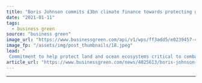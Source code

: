 ```yaml
---
title: "Boris Johnson commits £3bn climate finance towards protecting global biodiversity"
date: "2021-01-11"
tags: 
  - business green
source: "business green"
image_url: "https://www.businessgreen.com/api/v1/wps/ff3add5/e0239457-48a7-4091-9cbe-bf003f898f67/5/31442-shutterstock-404813950-185x114.jpeg"
image_fp: "/assets/img/post_thumbnails/18.jpeg"
lead: "
 Commitment to help protect land and ocean ecosystems critical to combating climate change to be announced by the PM at the global One Planet Summit later ..."
article_url: "https://www.businessgreen.com/news/4025613/boris-johnson-commits-gbp3bn-climate-finance-protecting-global-biodiversity"
---
```


---
